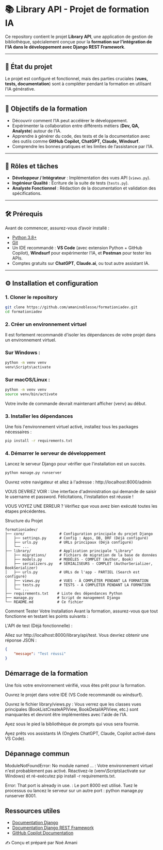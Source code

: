 # 📚 Library API - Projet de formation IA

Ce repository contient le projet **Library API**, une application de gestion de bibliothèque, spécialement conçue pour la **formation sur l'intégration de l'IA dans le développement avec Django REST Framework**.

---

## 🚀 État du projet
Le projet est configuré et fonctionnel, mais des parties cruciales (**vues, tests, documentation**) sont à compléter pendant la formation en utilisant l'IA générative.

---

## 🎯 Objectifs de la formation
- Découvrir comment l’IA peut accélérer le développement.  
- Expérimenter la collaboration entre différents métiers (**Dev, QA, Analyste**) autour de l’IA.  
- Apprendre à générer du code, des tests et de la documentation avec des outils comme **GitHub Copilot, ChatGPT, Claude, Windsurf**.  
- Comprendre les bonnes pratiques et les limites de l’assistance par l’IA.  

---

## 👥 Rôles et tâches
- **Développeur / Intégrateur** : Implémentation des vues API (`views.py`).  
- **Ingénieur Qualité** : Écriture de la suite de tests (`tests.py`).  
- **Analyste Fonctionnel** : Rédaction de la documentation et validation des spécifications.  

---

## 🛠️ Prérequis
Avant de commencer, assurez-vous d’avoir installé :  
- [Python 3.8+](https://www.python.org/downloads/)  
- [Git](https://git-scm.com/downloads)  
- Un IDE recommandé : **VS Code** (avec extension Python + GitHub Copilot), **Windsurf** pour expérimenter l’IA, et **Postman** pour tester les APIs.  
- Comptes gratuits sur **ChatGPT**, **Claude.ai**, ou tout autre assistant IA.  

---

## ⚙️ Installation et configuration

### 1. Cloner le repository
```bash
git clone https://github.com/amaninoblesse/formationiadev.git
cd formationiadev
```
### 2. Créer un environnement virtuel
Il est fortement recommandé d'isoler les dépendances de votre projet dans un environnement virtuel.

### Sur Windows :

```bash
python -m venv venv
venv\Scripts\activate
```

### Sur macOS/Linux :

```bash
python -m venv venv
source venv/bin/activate
```
Votre invite de commande devrait maintenant afficher (venv) au début.

### 3. Installer les dépendances
Une fois l'environnement virtuel activé, installez tous les packages nécessaires :

```bash
pip install -r requirements.txt
```

### 4. Démarrer le serveur de développement
Lancez le serveur Django pour vérifier que l'installation est un succès.

```bash
python manage.py runserver
```
Ouvrez votre navigateur et allez à l'adresse : http://localhost:8000/admin

VOUS DEVRIEZ VOIR : Une interface d'administration qui demande de saisir le username et password. Félicitations, l'installation est réussie !

VOUS VOYEZ UNE ERREUR ? Vérifiez que vous avez bien exécuté toutes les étapes précédentes.

Structure du Projet
```text
formationiadev/
├── core/                # Configuration principale du projet Django
│   ├── settings.py      # Config : Apps, DB, DRF (Déjà configuré)
│   ├── urls.py          # URLs principaux (Déjà configuré)
│   └── ...
├── library/             # Application principale "Library"
│   ├── migrations/      # Fichiers de migration de la base de données
│   ├── models.py        # MODÈLES - COMPLET (Author, Book)
│   ├── serializers.py   # SÉRIALISEURS - COMPLET (AuthorSerializer, BookSerializer)
│   ├── urls.py          # URLs de l'app - PARTIEL (Search est configuré)
│   ├── views.py         # VUES - À COMPLÉTER PENDANT LA FORMATION
│   ├── tests.py         # TESTS - À COMPLÉTER PENDANT LA FORMATION
│   └── ...
├── requirements.txt    # Liste des dépendances Python
├── manage.py           # Script de management Django
└── README.md           # Ce fichier
```

Comment Tester Votre Installation
Avant la formation, assurez-vous que tout fonctionne en testant les points suivants :

L'API de test (Déjà fonctionnelle) :

Allez sur http://localhost:8000/library/api/test. Vous devriez obtenir une réponse JSON :

```json
{
    "message": "Test réussi"
}
```

## Démarrage de la formation
Une fois votre environnement vérifié, vous êtes prêt pour la formation.

Ouvrez le projet dans votre IDE (VS Code recommandé ou windsurf).

Ouvrez le fichier library/views.py : Vous verrez que les classes vues principales (BookListCreateAPIView, BookDetailAPIView, etc.) sont manquantes et devront être implémentées avec l'aide de l'IA.

Ayez sous le pied la bibliothèque de prompts qui vous sera fournie.

Ayez prêts vos assistants IA (Onglets ChatGPT, Claude, Copilot activé dans VS Code).

## Dépannage commun
ModuleNotFoundError: No module named ... : Votre environnement virtuel n'est probablement pas activé. Réactivez-le (venv\Scripts\activate sur Windows) et ré-exécutez pip install -r requirements.txt.

Error: That port is already in use. : Le port 8000 est utilisé. Tuez le processus ou lancez le serveur sur un autre port : python manage.py runserver 8001.

## Ressources utiles
- [Documentation Django](https://docs.djangoproject.com/fr/5.2/)
- [Documentation Django REST Framework](https://www.django-rest-framework.org/)
- [GitHub Copilot Documentation](https://docs.github.com/en/copilot)

✍️ Conçu et préparé par Noé Amani
